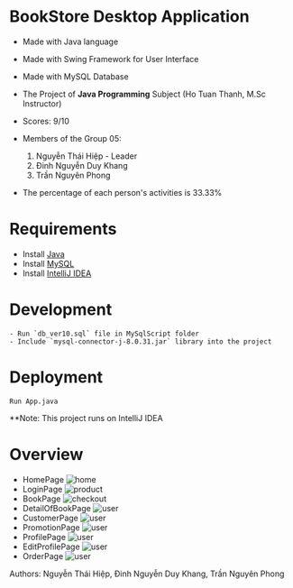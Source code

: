 # BookStore Desktop Application

- Made with Java language
- Made with Swing Framework for User Interface
- Made with MySQL Database
- The Project of **Java Programming** Subject (Ho Tuan Thanh, M.Sc Instructor)
- Scores: 9/10
- Members of the Group 05:

    1. Nguyễn Thái Hiệp - Leader
    2. Đinh Nguyễn Duy Khang
    3. Trần Nguyên Phong
- The percentage of each person's activities is 33.33%
# Requirements

- Install [Java](https://www.java.com/en/download/)
- Install [MySQL](https://www.mysql.com/downloads/)
- Install [IntelliJ IDEA](https://www.jetbrains.com/idea/download/)

# Development

```
- Run `db_ver10.sql` file in MySqlScript folder
- Include `mysql-connector-j-8.0.31.jar` library into the project 
```

# Deployment

```
Run App.java
```

**Note: This project runs on IntelliJ IDEA

# Overview

- HomePage
  ![home](./Overview/HomePage.png)
- LoginPage
  ![product](./Overview/LoginPage.png)
- BookPage
  ![checkout](./Overview/BookPage.png)
- DetailOfBookPage
  ![user](./Overview/BookDetailPage.png)
- CustomerPage
    ![user](./Overview/CustomerPage.png)
- PromotionPage
    ![user](./Overview/PromotionPage.png)
- ProfilePage
    ![user](./Overview/ProfilePage.png)
- EditProfilePage
    ![user](./Overview/EditProfilePage.png)
- OrderPage
    ![user](./Overview/OrderPage.png)

Authors: Nguyễn Thái Hiệp, Đinh Nguyễn Duy Khang, Trần Nguyên Phong




